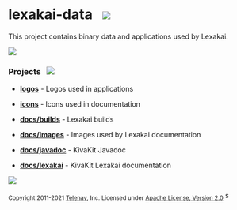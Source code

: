 # lexakai-data &nbsp; <img src="https://www.kivakit.org/images/lexakai-32.png" srcset="https://www.kivakit.org/lexakai-32-2x.png 2x"/>

This project contains binary data and applications used by Lexakai.

<img src="https://www.kivakit.org/images/horizontal-line-512.png" srcset="https://www.kivakit.org/images/horizontal-line-512-2x.png 2x"/>

### Projects &nbsp; <img src="https://www.kivakit.org/images/gears-32.png" srcset="https://www.kivakit.org/gears-32-2x.png 2x"/>

- [**logos**](logos) - Logos used in applications
- [**icons**](icons) - Icons used in documentation


- [**docs/builds**](docs/builds) - Lexakai builds
- [**docs/images**](docs/images) - Images used by Lexakai documentation
- [**docs/javadoc**](docs/javadoc) - KivaKit Javadoc
- [**docs/lexakai**](docs/javadoc) - KivaKit Lexakai documentation

<img src="https://www.kivakit.org/images/horizontal-line-512.png" srcset="https://www.kivakit.org/images/horizontal-line-512-2x.png 2x"/>

<sub>Copyright 2011-2021 [Telenav](http://telenav.com), Inc. Licensed under [Apache License, Version 2.0](LICENSE)</sub>
s
